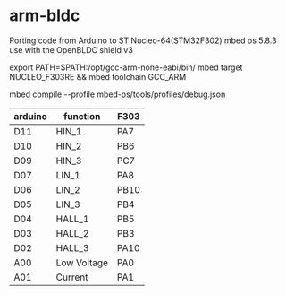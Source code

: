 # arm-bldc
Porting code from Arduino to ST Nucleo-64(STM32F302)
mbed os 5.8.3
use with the OpenBLDC shield v3

export PATH=$PATH:/opt/gcc-arm-none-eabi/bin/ 
mbed target NUCLEO_F303RE && mbed toolchain GCC_ARM

mbed compile --profile mbed-os/tools/profiles/debug.json

|arduino     |function    |F303
| ---------- |----------- |---------- 
|D11         |HIN_1       |PA7
|D10         |HIN_2       |PB6
|D09         |HIN_3       |PC7
|D07         |LIN_1       |PA8
|D06         |LIN_2       |PB10
|D05         |LIN_3       |PB4
|D04         |HALL_1      |PB5
|D03         |HALL_2      |PB3
|D02         |HALL_3      |PA10
|A00         |Low Voltage |PA0
|A01         |Current     |PA1
